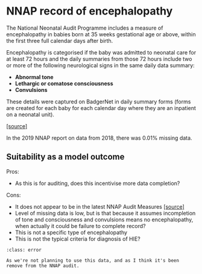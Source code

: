 # NNAP record of encephalopathy

The National Neonatal Audit Programme includes a measure of encephalopathy in babies born at 35 weeks gestational age or above, within the first three full calendar days after birth.

Encephalopathy is categorised if the baby was admitted to neonatal care for at least 72 hours and the daily summaries from those 72 hours include two or more of the following neurological signs in the same daily data summary:
* **Abnormal tone**
* **Lethargic or comatose consciousness**
* **Convulsions**

These details were captured on BadgerNet in daily summary forms (forms are created for each baby for each calendar day where they are an inpatient on a neonatal unit).

[[source]](https://www.rcpch.ac.uk/sites/default/files/2019-02/NNAP%202018%20Audit%20Measures%20Guide%20v1.3%20FINAL.pdf)

In the 2019 NNAP report on data from 2018, there was 0.01% missing data.

## Suitability as a model outcome

Pros:
* As this is for auditing, does this incentivise more data completion?

Cons:
* It does not appear to be in the latest NNAP Audit Measures [[source]](https://www.rcpch.ac.uk/sites/default/files/2024-01/2024_nnap_audit_measures_guide_v1.0_0.pdf)
* Level of missing data is low, but is that because it assumes incompletion of tone and consciousness and convulsions means no encephalopathy, when actually it could be failure to complete record?
* This is not a specific type of encephalopathy
* This is not the typical criteria for diagnosis of HIE?

`````{admonition} Unsuitable
:class: error

As we're not planning to use this data, and as I think it's been remove from the NNAP audit.
`````